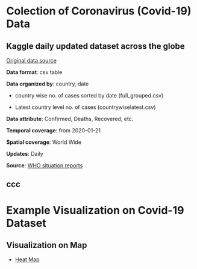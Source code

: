 # Colection of Coronavirus (Covid-19) Data 


Kaggle daily updated dataset across the globe
------

[Original data source](https://www.kaggle.com/imdevskp/corona-virus-report/data?select=country_wise_latest.csv)

**Data format**: csv table

**Data organized by**: country, date

  - country wise no. of cases sorted by date (full_grouped.csv)

  - Latest country level no. of cases (countrywiselatest.csv)

**Data attribute**: Confirmed, Deaths, Recovered, etc.


**Temporal coverage**: from 2020-01-21

**Spatial coverage**: World Wide

**Updates**: Daily

**Source**: [WHO situation reports](https://www.who.int/emergencies/diseases/novel-coronavirus-2019/situation-reports)


ccc
------




# Example Visualization on Covid-19 Dataset

Visualization on Map
------
- [Heat Map](https://www.kaggle.com/tarunkr/covid-19-case-study-analysis-viz-comparisons)







